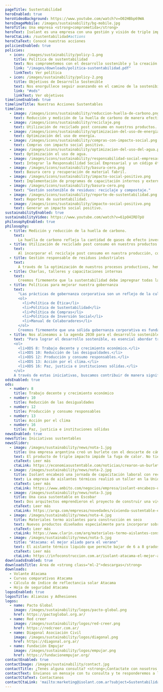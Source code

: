 ```yaml
---
pageTitle: Sustentabilidad
heroEnabled: true
heroVideoBackground: https://www.youtube.com/watch?v=O02HBbp69WA
heroImageMobile: /images/sustainability/bg-mobile.jpg
heroTitle: Una empresa <strong>comprometida</strong>
heroText: Isolant es una empresa con una gestión y visión de triple impacto.
heroCtaLink: /sustentabilidad#actions
heroCtaText: Conocé nuestras acciones
policiesEnabled: true
policies:
  - icon: /images/sustainability/policy-1.png
    title: Política de sustentabilidad
    text: Nos comprometemos con el desarrollo sostenible y la creación de valor económico, social y ambiental para nuestros colaboradores, comunidad, clientes, proveedores y el ambiente, como parte fundamental de nuestra filosofía.
    link: "/images/downloads/politica-sustentabilidad.pdf"
    linkText: Ver política
  - icon: /images/sustainability/policy-2.png
    title: Objetivos de Desarrollo Sostenible
    text: Nos enorgullece seguir avanzando en el camino de la sostenibilidad, comprometidos con los 10 principios del Pacto Global y los 17 Objetivos de Desarrollo Sostenible. Queremos aprender de la experiencia de Naciones Unidas a través del Pacto Global y colaborar con colegas.
    link: "#ods"
    linkText: Ver objetivos
timelineEnabled: true
timelineTitle: Nuestras Acciones Sustentables
timeline:
  - image: /images/icons/sustainability/reduccion-huella-de-carbono.png
    text: Reducción y medición de la huella de carbono de manera efectiva.
  - image: /images/icons/sustainability/reciclaje.png
    text: Utilización de reciclado post consumo en nuestros productos.
  - image: /images/icons/sustainability/optimizacion-del-uso-de-energia.png
    text: Optimización del uso de energía.
  - image: /images/icons/sustainability/compras-con-impacto-social.png
    text: Compras con impacto social positivo.
  - image: /images/icons/sustainability/optimizacion-del-uso-del-agua.png
    text: Optimización el uso de agua.
  - image: /images/icons/sustainability/responsabilidad-social-empresarial.png
    text: Integrar la Responsabilidad Social Empresarial y un código ético en nuestras prácticas.
  - image: /images/icons/sustainability/basura-cero.png
    text: Basura cero y recuperación de material fabril.
  - image: /images/icons/sustainability/impacto-social-positivo.png
    text: Implementación de programas de capacitación internos y externos.
  - image: /images/icons/sustainability/basura-cero.png
    text: "Gestión sostenible de residuos: reciclaje y compostaje."
  - image: /images/icons/sustainability/reporte-de-sustentabilidad.png
    text: Reportes de sustentabilidad.
  - image: /images/icons/sustainability/impacto-social-positivo.png
    text: Generar un impacto social positivo.
sustainabilityEnabled: true
sustainabilityVideo: https://www.youtube.com/watch?v=61pO4IRD7pU
philosophyEnabled: true
philosophy:
  - title: Medición y reducción de la huella de carbono.
    text:
      La huella de carbono refleja la cantidad de gases de efecto invernadero (GEI) liberados debido a las actividades económicas y cotidianas del ser humano, especialmente la utilización de combustibles fósiles como fuente de energía. Este aumento de GEI en la atmósfera provoca el efecto invernadero y un aumento de la temperatura terrestre, lo que desencadena consecuencias graves y complejas en el clima, las corrientes marinas y el nivel del mar, cuyas implicaciones finales aún no están completamente claras. <br /><br /> Es esencial detener este proceso para preservar nuestro planeta y la vida que alberga. Medir la huella de carbono nos ayuda a tomar conciencia de nuestras contribuciones y a tomar medidas para reducirla. En Isolant, hemos estado midiendo nuestra huella de carbono durante los últimos 4 años y hemos logrado reducir nuestras emisiones de Alcance 1 y 2 en un 11% en términos absolutos. Si consideramos el aumento de la productividad de la planta, la reducción en la intensidad de emisiones fue del 28%, abarcando los Alcances 1, 2 y las principales categorías del Alcance 3. <br /><br />Nuestro desafío actual es mejorar la precisión de nuestras mediciones en los Alcances 1, 2 y 3 para tomar medidas concretas destinadas a reducir nuestras emisiones en cada sector de nuestra empresa. Estamos comprometidos en hacer nuestra parte para combatir el cambio climático y proteger nuestro entorno.
  - title: Utilización de reciclado post consumo en nuestros productos
    text: 
      Al incorporar el reciclaje post consumo en nuestra producción, contribuimos activamente a la economía circular. Este enfoque fomenta la eficiencia en el uso de recursos, reduciendo la necesidad de utilizar materia prima virgen y disminuyendo el consumo de energía. Además, le otorgamos un nuevo propósito a los residuos al convertirlos en materiales reciclados, prolongando así su ciclo de vida útil. <br /><br />Esta iniciativa no solo beneficia a nuestro entorno al prevenir la contaminación de los ecosistemas, especialmente en el caso de los residuos plásticos de larga duración y difícil degradación, sino que también contribuye al ahorro de energía. Este ahorro se traduce en una reducción significativa de las emisiones de gases de efecto invernadero, lo que conlleva una disminución de nuestra huella de carbono y un impacto positivo en la lucha contra el cambio climático.
  - title: Gestión responsable de residuos industriales
    text: 
      A través de la optimización de nuestros procesos productivos, hemos logrado una reducción significativa en la generación de residuos, reconociendo la importancia de prevenir su generación desde su origen. Además, hemos adquirido una máquina que nos permite reciclar y reintegrar al ciclo productivo el 62% del material que anteriormente se consideraba residuo. <br /><br />Adicionalmente, hemos establecido alianzas estratégicas con otras empresas que utilizan nuestros residuos en sus propios procesos, contribuyendo así a la economía circular. Esto ha resultado en que el 33% de nuestros residuos se recicle fuera de nuestra empresa. <br /><br />Estamos dedicando esfuerzos considerables a la capacitación interna para fortalecer la idea de que, al clasificar y encontrar usos para los residuos, dejamos de considerarlos como residuos y los convertimos en insumos valiosos. Asimismo, estamos trabajando en la concienciación sobre las consecuencias ambientales del mal manejo de los residuos. <br /><br />Nuestra meta en producción es alcanzar el objetivo de "basura cero", y nos encontramos en un avance significativo para lograrlo. ¡Estamos cerca de alcanzar este importante hito!
  - title: Charlas, talleres y capacitaciones internas
    text: 
      Creemos firmemente que la sustentabilidad debe impregnar todas las áreas y todas las personas en nuestra organización, reconociendo que nuestros colaboradores y sus familias pueden desempeñar un papel crucial como agentes de cambio en la sociedad. Es por esto que nos esforzamos en informar, sensibilizar y fomentar este propósito de proteger y mejorar nuestro planeta, al mismo tiempo que contribuimos a una sociedad más justa y equitativa. <br /><br /> Hemos proporcionado capacitaciones en temas como la Huella de Carbono, Economía Circular, los Principios del Pacto Global de la ONU y los 17 Objetivos de Desarrollo Sostenible, así como talleres prácticos sobre huertas y compostaje, y sesiones sobre emprendimiento. Estas actividades se han ofrecido tanto a nuestros colaboradores como a sus familias. <br /><br />Además, para continuar avanzando en este camino, hemos aprovechado la plataforma del Pacto Global y los cursos disponibles para todos nuestros colaboradores como recursos adicionales en nuestra búsqueda de un compromiso sostenible y consciente.
  - title: Políticas para mejorar nuestra gobernanza
    text: 
      "Las prácticas de gobernanza corporativa son un reflejo de la cultura que guía la toma de decisiones en una empresa. <br /><br />Hemos desarrollado políticas que establecen los valores, normas y procedimientos para promover una gobernanza clara, transparente y responsable, al mismo tiempo que previene situaciones de corrupción y sobornos. Estas políticas incluyen: 
      <ol>
        <li>Política de Ética</li>
        <li>Política de Sustentabilidad</li>
        <li>Política de Compras</li>
        <li>Política de Inversión Social</li>
        <li>Manual de Colaboradores</li>
      </ol>
      Creemos firmemente que una sólida gobernanza corporativa es fundamental para el desarrollo sostenible de nuestra empresa y para garantizar que nuestras acciones estén alineadas con nuestros valores y principios."
  - title: Nos alineamos a la agenda 2030 para el desarrollo sostenible de la ONU
    text: "Para lograr el desarrollo sostenible, es esencial abordar tres elementos fundamentales: el crecimiento económico, la inclusión social y la preservación del medio ambiente. Estos elementos están estrechamente interconectados y son cruciales para el bienestar de las personas y la sociedad en su conjunto.<br /><br /> En 2015, todos los Estados miembros de las Naciones Unidas adoptaron 17 Objetivos de Desarrollo Sostenible (ODS) como parte de la Agenda 2030 para el Desarrollo Sostenible. Isolant, en su compromiso con esta agenda, ha seleccionado 5 de estos ODS como foco principal de sus acciones y esfuerzos en busca del desarrollo sostenible. Estamos desarrollando planes de acción específicos para cada uno de estos ODS y estableciendo indicadores clave de desempeño (KPIs) para evaluar nuestro progreso en los siguientes objetivos:
    <ol>
      <li>ODS 8: Trabajo decente y crecimiento económico.</li>
      <li>ODS 10: Reducción de las desigualdades.</li>
      <li>ODS 12: Producción y consumo responsables.</li>
      <li>ODS 13: Acción por el clima.</li>
      <li>ODS 16: Paz, justicia e instituciones sólidas.</li>
    </ol>
    A través de estas iniciativas, buscamos contribuir de manera significativa al logro de estos objetivos y avanzar hacia un futuro más sostenible."
odsEnabled: true
ods:
  - number: 8
    title: Trabajo decente y crecimiento económico
  - number: 10
    title: Reducción de las desigualdades
  - number: 12
    title: Producción y consumo responsables
  - number: 13
    title: Acción por el clima
  - number: 16
    title: Paz, justicia e instituciones sólidas
newsEnabled: true
newsTitle: Iniciativas sustentables
newsSlider:
  - image: /images/sustainability/news/nota-1.jpg
    title: Una empresa argentina creó un burlete con el descarte de cámaras de bicicleta, ¿cómo lo hizo?
    text: El producto de triple impacto impide la fuga de calor. No tiene bolsa plástica está hecho con materiales reciclables
    ctaText: Leer más
    ctaLink: https://economiasustentable.com/noticias/crearon-un-burlete-con-el-descarte-de-camaras-de-bicicleta-y-asi-funciona
  - image: /images/sustainability/news/nota-2.jpg
    title: Isolant encabezó una jornada de capacitación laboral con reclusos del penal de Olmos
    text: La empresa de aislantes térmicos realizó un taller en la Unidad 26 para brindarle herramientas a los internos de cara al futuro. Luego del taller, los aislantes fueron colocados en la sección talleres de la unidad penitenciaria.
    ctaText: Leer más
    ctaLink: https://www.ambito.com/negocios/empresa/isolant-encabezo-una-jornada-capacitacion-laboral-reclusos-del-penal-olmos-n5637141
  - image: /images/sustainability/news/nota-3.jpg
    title: Una casa sustentable en Escobar
    text: Dos arquitectos emprendieron el proyecto de construir una vivienda sustentable y eligieron productos de ISOLANT S.A para llevar adelante la obra.
    ctaText: Leer más
    ctaLink: https://arqa.com/empresas/novedades/vivienda-sustentable-en-escobar.html
  - image: /images/sustainability/news/nota-4.jpg
    title: Materiales termo aislantes para construcción en seco
    text: Nuevos productos diseñados especialmente para incorporar sobre placas de yeso, en interiores y exteriores.
    ctaText: Leer más
    ctaLink: https://www.clarin.com/arq/materiales-termo-aislantes-construccion-seco_0_dGdawMh72.html
  - image: /images/sustainability/news/nota-5.jpg
    title: "Atacama: el mejor aliado para el verano"
    text: El aislante térmico líquido que permite bajar de 6 a 8 grados la temperatura de techos y muros.
    ctaText: Leer más
    ctaLink: https://infoconstruccion.com.ar/isolant-atacama-el-mejor-aliado-para-el-verano/
downloadsEnabled: true
downloadsTitle: Área de <strong class="ml-2">descargas</strong>
downloads:
  - Volante Atacama
  - Curvas comparativas Atacama
  - Cálculo de índice de reflectancia solar Atacama
  - Hoja de seguridad Atacama
logosEnabled: true
logosTitle: Alianzas y Adhesiones
logos:
  - name: Pacto Global
    image: /images/sustainability/logos/pacto-global.png
    href: https://pactoglobal.org.ar/
  - name: Red creer
    image: /images/sustainability/logos/red-creer.png
    href: https://redcreer.com.ar/
  - name: Diagonal Asociación Civil
    image: /images/sustainability/logos/diagonal.png
    href: https://diagonal.org.ar/
  - name: Fundación Empujar
    image: /images/sustainability/logos/empujar.png
    href: https://fundacionempujar.org/
contactEnabled: true
contactImage: /images/sustainability/contact.jpg
contactTitle: ¿Tenés alguna consulta? <strong>¡Contactate con nosotros!</strong>
contactText: Envianos un mensaje con tu consulta y te responderemos a la brevedad.
contactCtaText: Contactanos
contactCtaLink: 'mailto:marketing@isolant.com.ar?subject=Sustentabilidad-Web'
---
```

